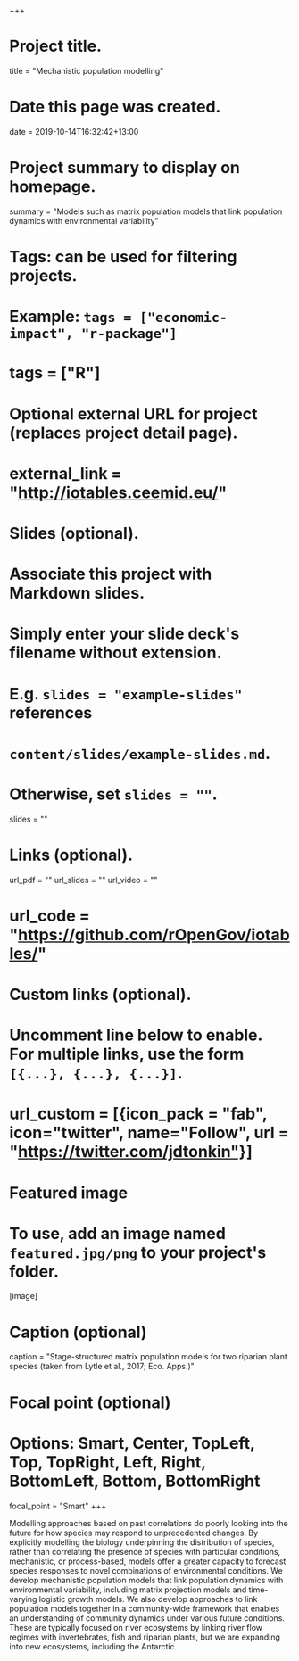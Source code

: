 +++
# Project title.
title = "Mechanistic population modelling"

# Date this page was created.
date = 2019-10-14T16:32:42+13:00

# Project summary to display on homepage.
summary = "Models such as matrix population models that link population dynamics with environmental variability"

# Tags: can be used for filtering projects.
# Example: `tags = ["economic-impact", "r-package"]`
# tags = ["R"]

# Optional external URL for project (replaces project detail page).
# external_link = "http://iotables.ceemid.eu/"

# Slides (optional).
#   Associate this project with Markdown slides.
#   Simply enter your slide deck's filename without extension.
#   E.g. `slides = "example-slides"` references 
#   `content/slides/example-slides.md`.
#   Otherwise, set `slides = ""`.
slides = ""

# Links (optional).
url_pdf = ""
url_slides = ""
url_video = ""
# url_code = "https://github.com/rOpenGov/iotables/"

# Custom links (optional).
#   Uncomment line below to enable. For multiple links, use the form `[{...}, {...}, {...}]`.
# url_custom = [{icon_pack = "fab", icon="twitter", name="Follow", url = "https://twitter.com/jdtonkin"}]

# Featured image
# To use, add an image named `featured.jpg/png` to your project's folder. 
[image]
  # Caption (optional)
  caption = "Stage-structured matrix population models for two riparian plant species (taken from Lytle et al., 2017; Eco. Apps.)"
  
  # Focal point (optional)
  # Options: Smart, Center, TopLeft, Top, TopRight, Left, Right, BottomLeft, Bottom, BottomRight
  focal_point = "Smart"
+++

Modelling approaches based on past correlations do poorly looking into the future for how species may respond to unprecedented changes. By explicitly modelling the biology underpinning the distribution of species, rather than correlating the presence of species with particular conditions, mechanistic, or process-based, models offer a greater capacity to forecast species responses to novel combinations of environmental conditions. We develop mechanistic population models that link population dynamics with environmental variability, including matrix projection models and time-varying logistic growth models. We also develop approaches to link population models together in a community-wide framework that enables an understanding of community dynamics under various future conditions. These are typically focused on river ecosystems by linking river flow regimes with invertebrates, fish and riparian plants, but we are expanding into new ecosystems, including the Antarctic. 

